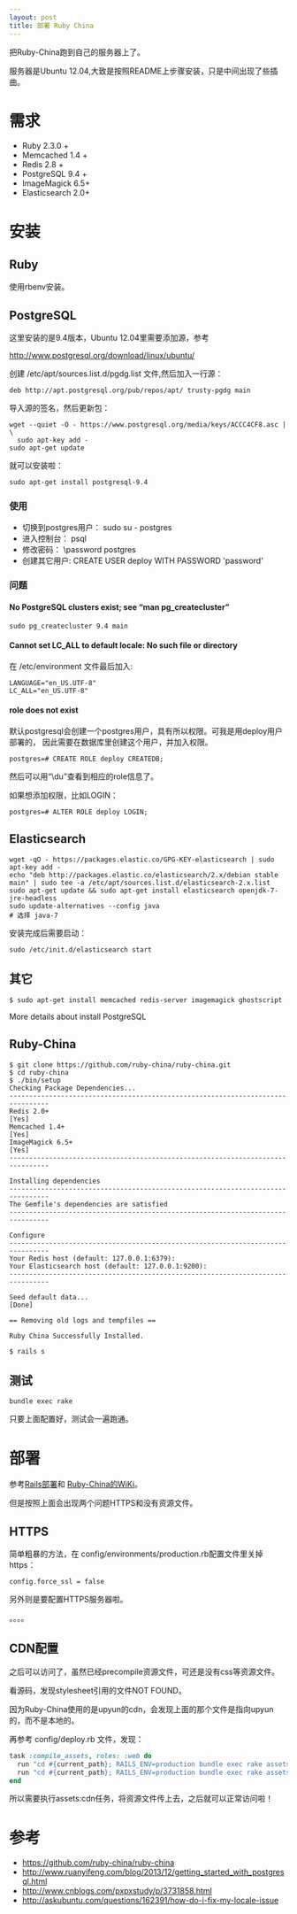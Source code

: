 ```yaml
---
layout: post
title: 部署 Ruby China
---
```


把Ruby-China跑到自己的服务器上了。

服务器是Ubuntu 12.04,大致是按照README上步骤安装，只是中间出现了些插曲。

# 需求

* Ruby 2.3.0 +
* Memcached 1.4 +
* Redis 2.8 +
* PostgreSQL 9.4 +
* ImageMagick 6.5+
* Elasticsearch 2.0+

# 安装

## Ruby
使用rbenv安装。

## PostgreSQL

这里安装的是9.4版本，Ubuntu 12.04里需要添加源，参考

http://www.postgresql.org/download/linux/ubuntu/


创建 /etc/apt/sources.list.d/pgdg.list 文件,然后加入一行源：

```
deb http://apt.postgresql.org/pub/repos/apt/ trusty-pgdg main
```

导入源的签名，然后更新包：

```
wget --quiet -O - https://www.postgresql.org/media/keys/ACCC4CF8.asc | \
  sudo apt-key add -
sudo apt-get update
```

就可以安装啦：

```
sudo apt-get install postgresql-9.4
```

### 使用

* 切换到postgres用户： sudo  su - postgres
* 进入控制台： psql
* 修改密码： \password postgres
* 创建其它用户: CREATE USER deploy WITH PASSWORD 'password'

### 问题

#### No PostgreSQL clusters exist; see “man pg_createcluster”

```
sudo pg_createcluster 9.4 main
```

#### Cannot set LC_ALL to default locale: No such file or directory

在 /etc/environment 文件最后加入:

```
LANGUAGE="en_US.UTF-8"
LC_ALL="en_US.UTF-8"
```

#### role does not exist

默认postgresql会创建一个postgres用户，具有所以权限。可我是用deploy用户部署的，
因此需要在数据库里创建这个用户，并加入权限。

```
postgres=# CREATE ROLE deploy CREATEDB;
```

然后可以用“\du”查看到相应的role信息了。

如果想添加权限，比如LOGIN：

```
postgres=# ALTER ROLE deploy LOGIN;
```


## Elasticsearch

```
wget -qO - https://packages.elastic.co/GPG-KEY-elasticsearch | sudo apt-key add -
echo "deb http://packages.elastic.co/elasticsearch/2.x/debian stable main" | sudo tee -a /etc/apt/sources.list.d/elasticsearch-2.x.list
sudo apt-get update && sudo apt-get install elasticsearch openjdk-7-jre-headless
sudo update-alternatives --config java
# 选择 java-7
```

安装完成后需要启动：

```
sudo /etc/init.d/elasticsearch start
```

## 其它

```
$ sudo apt-get install memcached redis-server imagemagick ghostscript
```

More details about install PostgreSQL

## Ruby-China

```
$ git clone https://github.com/ruby-china/ruby-china.git
$ cd ruby-china
$ ./bin/setup
Checking Package Dependencies...
--------------------------------------------------------------------------------
Redis 2.0+                                                                 [Yes]
Memcached 1.4+                                                             [Yes]
ImageMagick 6.5+                                                           [Yes]
--------------------------------------------------------------------------------

Installing dependencies
--------------------------------------------------------------------------------
The Gemfile's dependencies are satisfied
--------------------------------------------------------------------------------

Configure
--------------------------------------------------------------------------------
Your Redis host (default: 127.0.0.1:6379):
Your Elasticsearch host (default: 127.0.0.1:9200):
--------------------------------------------------------------------------------

Seed default data...                                                      [Done]

== Removing old logs and tempfiles ==

Ruby China Successfully Installed.

$ rails s
```

## 测试

```
bundle exec rake
```

只要上面配置好，测试会一遍跑通。

# 部署

参考[Rails部署](http://fuhao.im/2015/09/22/rails-deploy.html)和
[Ruby-China的WiKi](https://github.com/ruby-china/ruby-china/wiki/Ubuntu-14.04-%E4%B8%8A%E4%BD%BF%E7%94%A8-Nginx-Passenger-%E9%83%A8%E7%BD%B2-Ruby-on-Rails)。

但是按照上面会出现两个问题HTTPS和没有资源文件。

## HTTPS

简单粗暴的方法，在 config/environments/production.rb配置文件里关掉https：

```
config.force_ssl = false
```

另外则是要配置HTTPS服务器啦。


。。。。

## CDN配置

之后可以访问了，虽然已经precompile资源文件，可还是没有css等资源文件。

看源码，发现stylesheet引用的文件NOT FOUND。

因为Ruby-China使用的是upyun的cdn，会发现上面的那个文件是指向upyun的，而不是本地的。

再参考 config/deploy.rb 文件，发现：

```ruby
task :compile_assets, roles: :web do
  run "cd #{current_path}; RAILS_ENV=production bundle exec rake assets:precompile"
  run "cd #{current_path}; RAILS_ENV=production bundle exec rake assets:cdn"
end
```

所以需要执行assets:cdn任务，将资源文件传上去，之后就可以正常访问啦！

# 参考
* https://github.com/ruby-china/ruby-china
* http://www.ruanyifeng.com/blog/2013/12/getting_started_with_postgresql.html
* http://www.cnblogs.com/pxpxstudy/p/3731858.html
* http://askubuntu.com/questions/162391/how-do-i-fix-my-locale-issue
